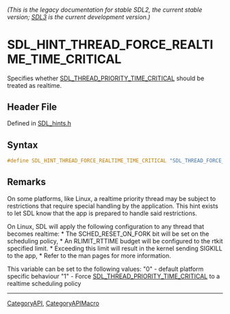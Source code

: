 ###### (This is the legacy documentation for stable SDL2, the current stable version; [SDL3](https://wiki.libsdl.org/SDL3/) is the current development version.)
# SDL_HINT_THREAD_FORCE_REALTIME_TIME_CRITICAL

Specifies whether [SDL_THREAD_PRIORITY_TIME_CRITICAL](SDL_THREAD_PRIORITY_TIME_CRITICAL) should be treated as realtime.

## Header File

Defined in [SDL_hints.h](https://github.com/libsdl-org/SDL/blob/SDL2/include/SDL_hints.h)

## Syntax

```c
#define SDL_HINT_THREAD_FORCE_REALTIME_TIME_CRITICAL "SDL_THREAD_FORCE_REALTIME_TIME_CRITICAL"
```

## Remarks

On some platforms, like Linux, a realtime priority thread may be subject to
restrictions that require special handling by the application. This hint
exists to let SDL know that the app is prepared to handle said
restrictions.

On Linux, SDL will apply the following configuration to any thread that
becomes realtime: * The SCHED_RESET_ON_FORK bit will be set on the
scheduling policy, * An RLIMIT_RTTIME budget will be configured to the
rtkit specified limit. * Exceeding this limit will result in the kernel
sending SIGKILL to the app, * Refer to the man pages for more information.

This variable can be set to the following values: "0" - default platform
specific behaviour "1" - Force
[SDL_THREAD_PRIORITY_TIME_CRITICAL](SDL_THREAD_PRIORITY_TIME_CRITICAL) to a
realtime scheduling policy

----
[CategoryAPI](CategoryAPI), [CategoryAPIMacro](CategoryAPIMacro)

